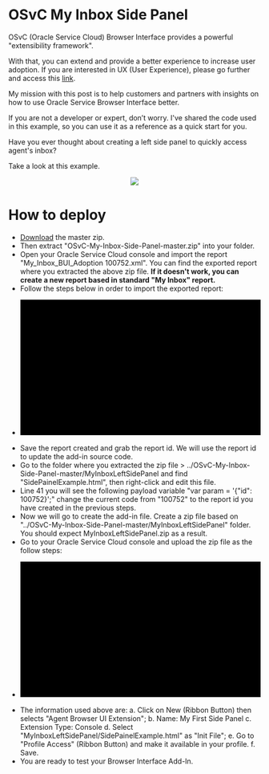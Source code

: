 # OSvC My Inbox Side Panel

OSvC (Oracle Service Cloud) Browser Interface provides a powerful "extensibility framework".

With that, you can extend and provide a better experience to increase user adoption. If you are interested in UX (User Experience), please go further and access this [link](http://www.oracle.com/webfolder/ux/applications/uxd/index.html).

My mission with this post is to help customers and partners with insights on how to use Oracle Service Browser Interface better. 

If you are not a developer or expert, don’t worry. I've shared the code used in this example, so you can use it as a reference as a quick start for you. 

Have you ever thought about creating a left side panel to quickly access agent's inbox?

Take a look at this example.

<p align="center"><img src ="https://github.com/eferreira07/OSvC-My-Inbox-Side-Panel/blob/master/img/demo.gif"/></p>

# How to deploy

- [Download](https://github.com/eferreira07/OSvC-My-Inbox-Side-Panel/archive/master.zip) the master zip.
- Then extract "OSvC-My-Inbox-Side-Panel-master.zip" into your folder.
- Open your Oracle Service Cloud console and import the report "My_Inbox_BUI_Adoption 100752.xml". You can find the exported report where you extracted the above zip file. **If it doesn't work, you can create a new report based in standard "My Inbox" report.**
- Follow the steps below in order to import the exported report:
- <p align="center"><img src ="https://github.com/eferreira07/OSvC-My-Inbox-Side-Panel/blob/master/img/import%20report.gif"/></p>
- Save the report created and grab the report id. We will use the report id to update the add-in source code.
- Go to the folder where you extracted the zip file > ../OSvC-My-Inbox-Side-Panel-master/MyInboxLeftSidePanel and find "SidePainelExample.html", then right-click and edit this file.
- Line 41 you will see the following payload variable "var param = '{"id": 100752}';" change the current code from "100752" to the report id you have created in the previous steps.
- Now we will go to create the add-in file. Create a zip file based on "../OSvC-My-Inbox-Side-Panel-master/MyInboxLeftSidePanel" folder. You should expect MyInboxLeftSidePanel.zip as a result.
- Go to your Oracle Service Cloud console and upload the zip file as the follow steps:
- <p align="center"><img src ="https://github.com/eferreira07/OSvC-My-Inbox-Side-Panel/blob/master/img/upload%20add-in%20side%20panel.gif"/></p>
- The information used above are:
  a. Click on New (Ribbon Button) then selects "Agent Browser UI Extension";
  b. Name: My First Side Panel
  c. Extension Type: Console
  d. Select "MyInboxLeftSidePanel/SidePainelExample.html" as "Init File";
  e. Go to "Profile Access" (Ribbon Button) and make it available in your profile.
  f. Save.
- You are ready to test your Browser Interface Add-In.

